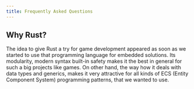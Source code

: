```yaml
---
title: Frequently Asked Questions
---
```


## Why Rust?

The idea to give Rust a try for game development appeared as soon as
we started to use that programming language for embedded solutions.
Its modularity, modern syntax built-in safety makes it the best in
general for such a big projects like games. On other hand, the way
how it deals with data types and generics, makes it very attractive
for all kinds of ECS (Entity Component System) programming patterns,
that we wanted to use.
